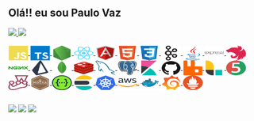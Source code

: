 ## Olá!! eu sou Paulo Vaz
<div>
  <a href="https://github.com/paulovaz1006">
  <img height="180em" src="https://github-readme-stats.vercel.app/api?username=paulovaz1006&show_icons=true&theme=dark&include_all_commits=true&count_private=true"/>
  <img height="180em" src="https://github-readme-stats.vercel.app/api/top-langs/?username=paulovaz1006&layout=compact&langs_count=7&theme=dark"/>
</div>
<div style="display: inline_block"><br>
  <img align="center" alt="PVaz-Js" height="30" width="40" src="https://raw.githubusercontent.com/devicons/devicon/master/icons/javascript/javascript-plain.svg">
  <img align="center" alt="PVaz-Ts" height="30" width="40" src="https://raw.githubusercontent.com/devicons/devicon/master/icons/typescript/typescript-plain.svg">
  <img align="center" alt="PVaz-Node" height="30" width="40" src="https://raw.githubusercontent.com/devicons/devicon/master/icons/nodejs/nodejs-original.svg">
  <img align="center" alt="PVaz-React" height="30" width="40" src="https://raw.githubusercontent.com/devicons/devicon/master/icons/react/react-original.svg">
  <img align="center" alt="PVaz-Angular" height="30" width="40" src="https://raw.githubusercontent.com/devicons/devicon/master/icons/angularjs/angularjs-original.svg">
  <img align="center" alt="PVaz-HTML" height="30" width="40" src="https://raw.githubusercontent.com/devicons/devicon/master/icons/html5/html5-original.svg">
  <img align="center" alt="PVaz-CSS" height="30" width="40" src="https://raw.githubusercontent.com/devicons/devicon/master/icons/css3/css3-original.svg">  
  <img align="center" alt="PVaz-CSS" height="30" width="40" src="https://raw.githubusercontent.com/devicons/devicon/master/icons/apachekafka/apachekafka-original.svg">  
  <img align="center" alt="PVaz-CSS" height="30" width="40" src="https://raw.githubusercontent.com/devicons/devicon/master/icons/java/java-original.svg">  
  <img align="center" alt="PVaz-CSS" height="30" width="40" src="https://raw.githubusercontent.com/devicons/devicon/master/icons/express/express-original-wordmark.svg">  
  <img align="center" alt="PVaz-CSS" height="30" width="40" src="https://raw.githubusercontent.com/devicons/devicon/master/icons/nestjs/nestjs-original.svg">  
  <img align="center" alt="PVaz-CSS" height="30" width="40" src="https://raw.githubusercontent.com/devicons/devicon/master/icons/nginx/nginx-original.svg">  
  <img align="center" alt="PVaz-CSS" height="30" width="40" src="https://raw.githubusercontent.com/devicons/devicon/master/icons/prisma/prisma-original.svg">
  <img align="center" alt="PVaz-CSS" height="30" width="40" src="https://raw.githubusercontent.com/devicons/devicon/master/icons/mongodb/mongodb-original.svg">  
  <img align="center" alt="PVaz-CSS" height="30" width="40" src="https://raw.githubusercontent.com/devicons/devicon/master/icons/redis/redis-original.svg">  
  <img align="center" alt="PVaz-CSS" height="30" width="40" src="https://raw.githubusercontent.com/devicons/devicon/master/icons/mysql/mysql-original.svg">  
  <img align="center" alt="PVaz-CSS" height="30" width="40" src="https://raw.githubusercontent.com/devicons/devicon/master/icons/postgresql/postgresql-original.svg">
  <img align="center" alt="PVaz-CSS" height="30" width="40" src="https://raw.githubusercontent.com/devicons/devicon/master/icons/kibana/kibana-original.svg">
  <img align="center" alt="PVaz-Node" height="30" width="40" src="https://raw.githubusercontent.com/devicons/devicon/master/icons/github/github-original.svg">
  <img align="center" alt="PVaz-Node" height="30" width="40" src="https://raw.githubusercontent.com/devicons/devicon/master/icons/rabbitmq/rabbitmq-original.svg">  
  <img align="center" alt="PVaz-Node" height="30" width="40" src="https://raw.githubusercontent.com/devicons/devicon/master/icons/logstash/logstash-original.svg">
  <img align="center" alt="PVaz-Node" height="30" width="40" src="https://raw.githubusercontent.com/devicons/devicon/master/icons/junit/junit-original.svg">  
  <img align="center" alt="PVaz-Node" height="30" width="40" src="https://raw.githubusercontent.com/devicons/devicon/master/icons/jest/jest-plain.svg">  
  <img align="center" alt="PVaz-Node" height="30" width="40" src="https://raw.githubusercontent.com/devicons/devicon/master/icons/mocha/mocha-original.svg">  
  <img align="center" alt="PVaz-Node" height="30" width="40" src="https://raw.githubusercontent.com/devicons/devicon/master/icons/swagger/swagger-original.svg">
  <img align="center" alt="PVaz-Node" height="30" width="40" src="https://raw.githubusercontent.com/devicons/devicon/master/icons/elasticsearch/elasticsearch-original.svg">
  <img align="center" alt="PVaz-Node" height="30" width="40" src="https://raw.githubusercontent.com/devicons/devicon/master/icons/kubernetes/kubernetes-original.svg">
  <img align="center" alt="PVaz-Node" height="30" width="40" src="https://raw.githubusercontent.com/devicons/devicon/master/icons/amazonwebservices/amazonwebservices-original-wordmark.svg">
  <img align="center" alt="PVaz-Node" height="30" width="40" src="https://raw.githubusercontent.com/devicons/devicon/master/icons/docker/docker-original.svg">
  <img align="center" alt="PVaz-Node" height="30" width="40" src="https://raw.githubusercontent.com/devicons/devicon/master/icons/grafana/grafana-original.svg">
  <img align="center" alt="PVaz-Node" height="30" width="40" src="https://raw.githubusercontent.com/devicons/devicon/master/icons/prometheus/prometheus-original.svg">
</div>
  
  ##
 
<div> 
  <a href="https://instagram.com/paulovaz1006" target="_blank"><img src="https://img.shields.io/badge/-Instagram-%23E4405F?style=for-the-badge&logo=instagram&logoColor=white" target="_blank"></a>
  <a href = "mailto:pvaz1006@gmail.com"><img src="https://img.shields.io/badge/-Gmail-%23333?style=for-the-badge&logo=gmail&logoColor=white" target="_blank"></a>
  <a href="https://www.linkedin.com/in/pauloeduardovaz/" target="_blank"><img src="https://img.shields.io/badge/-LinkedIn-%230077B5?style=for-the-badge&logo=linkedin&logoColor=white" target="_blank"></a> 
 
<!--   ![Snake animation](https://github.com/paulovaz1006/blob/output/github-contribution-grid-snake.svg) -->
 
</div>
